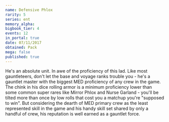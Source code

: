 ```yaml
---
name: Defensive Phlox
rarity: 5
series: ent
memory_alpha:
bigbook_tier: 4
events: 12
in_portal: true
date: 07/11/2017
obtained: Pack
mega: false
published: true
---
```


He's an absolute unit. In awe of the proficiency of this lad. Like most gauntleteers, don't let the base and voyage ranks trouble you - he's a gauntlet master with the biggest MED proficiency of any crew in the game. The chink in his dice rolling armor is a minimum proficiency lower than some common super rares like Mirror Phlox and Nurse Garland - you'll be tilted more than once by low rolls that cost you a matchup you're "supposed to win". But considering the dearth of MED primary crew as the least represented skill in the game and his handy skill set shared by only a handful of crew, his reputation is well earned as a gauntlet force.
